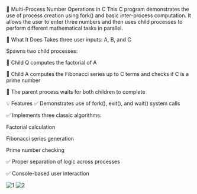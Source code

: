 🔢 Multi-Process Number Operations in C
This C program demonstrates the use of process creation using fork() and basic inter-process computation. It allows the user to enter three numbers and then uses child processes to perform different mathematical tasks in parallel.

🧠 What It Does
Takes three user inputs: A, B, and C

Spawns two child processes:

👶 Child Q computes the factorial of A

👶 Child A computes the Fibonacci series up to C terms and checks if C is a prime number

🧓 The parent process waits for both children to complete

💡 Features
✅ Demonstrates use of fork(), exit(), and wait() system calls

✅ Implements three classic algorithms:

Factorial calculation

Fibonacci series generation

Prime number checking

✅ Proper separation of logic across processes

✅ Console-based user interaction




![1](https://github.com/user-attachments/assets/4261d66c-f79d-4c15-9d16-1a83a1dcdc2a)
![2](https://github.com/user-attachments/assets/e42ef236-58d8-447d-a045-d309e64d5829)
